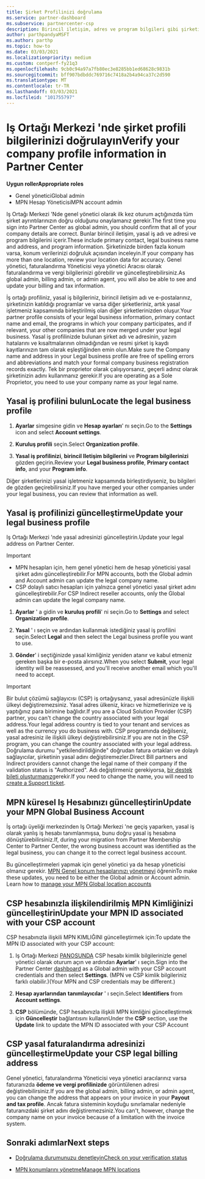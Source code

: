 ```yaml
---
title: Şirket Profilinizi doğrulama
ms.service: partner-dashboard
ms.subservice: partnercenter-csp
description: Birincil iletişim, adres ve program bilgileri gibi şirketinizin ayrıntılarını nasıl doğrulayacağınızı öğrenin. Yasal ve fatura adreslerinizi de güncelleştirebilirsiniz.
author: parthpandyaMSFT
ms.author: parthp
ms.topic: how-to
ms.date: 03/03/2021
ms.localizationpriority: medium
ms.custom: contperf-fy21q3
ms.openlocfilehash: 9cb0c94a97a7fb80ec3e8285bb1ed68628c9831b
ms.sourcegitcommit: bff907bdbddc769716c7418a2b4a94ca37c2d590
ms.translationtype: MT
ms.contentlocale: tr-TR
ms.lasthandoff: 03/03/2021
ms.locfileid: "101755797"
---
```

# <a name="verify-your-company-profile-information-in-partner-center"></a><span data-ttu-id="50337-104">Iş Ortağı Merkezi 'nde şirket profili bilgilerinizi doğrulayın</span><span class="sxs-lookup"><span data-stu-id="50337-104">Verify your company profile information in Partner Center</span></span>

<span data-ttu-id="50337-105">**Uygun roller**</span><span class="sxs-lookup"><span data-stu-id="50337-105">**Appropriate roles**</span></span>

- <span data-ttu-id="50337-106">Genel yönetici</span><span class="sxs-lookup"><span data-stu-id="50337-106">Global admin</span></span>
- <span data-ttu-id="50337-107">MPN Hesap Yöneticisi</span><span class="sxs-lookup"><span data-stu-id="50337-107">MPN account admin</span></span>

<span data-ttu-id="50337-108">Iş Ortağı Merkezi 'Nde genel yönetici olarak ilk kez oturum açtığınızda tüm şirket ayrıntılarınızın doğru olduğunu onaylamanız gerekir.</span><span class="sxs-lookup"><span data-stu-id="50337-108">The first time you sign into Partner Center as global admin, you should confirm that all of your company details are correct.</span></span> <span data-ttu-id="50337-109">Bunlar birincil iletişim, yasal iş adı ve adresi ve program bilgilerini içerir.</span><span class="sxs-lookup"><span data-stu-id="50337-109">These include primary contact, legal business name and address, and program information.</span></span> <span data-ttu-id="50337-110">Şirketinizde birden fazla konum varsa, konum verilerinizi doğruluk açısından inceleyin.</span><span class="sxs-lookup"><span data-stu-id="50337-110">If your company has more than one location, review your location data for accuracy.</span></span> <span data-ttu-id="50337-111">Genel yönetici, faturalandırma Yöneticisi veya yönetici Aracısı olarak faturalandırma ve vergi bilgilerinizi görebilir ve güncelleştirebilirsiniz.</span><span class="sxs-lookup"><span data-stu-id="50337-111">As global admin, billing admin, or admin agent, you will also be able to see and update your billing and tax information.</span></span>

<span data-ttu-id="50337-112">İş ortağı profiliniz, yasal iş bilgileriniz, birincil iletişim adı ve e-postalarınız, şirketinizin katıldığı programlar ve varsa diğer şirketleriniz, artık yasal işletmeniz kapsamında birleştirilmiş olan diğer şirketlerinizden oluşur.</span><span class="sxs-lookup"><span data-stu-id="50337-112">Your partner profile consists of your legal business information, primary contact name and email, the programs in which your company participates, and if relevant, your other companies that are now merged under your legal business.</span></span> <span data-ttu-id="50337-113">Yasal iş profilinizde bulunan şirket adı ve adresinin, yazım hatalarını ve kısaltmalarının olmadığından ve resmi şirket iş kaydı kayıtlarınızın tam olarak eşleştiğinden emin olun.</span><span class="sxs-lookup"><span data-stu-id="50337-113">Make sure the Company name and address in your Legal business profile are free of spelling errors and abbreviations and match your formal company business registration records exactly.</span></span> <span data-ttu-id="50337-114">Tek bir proprietor olarak çalışıyorsanız, geçerli adınız olarak şirketinizin adını kullanmanız gerekir.</span><span class="sxs-lookup"><span data-stu-id="50337-114">If you are operating as a Sole Proprietor, you need to use your company name as your legal name.</span></span>



## <a name="locate-the-legal-business-profile"></a><span data-ttu-id="50337-115">Yasal iş profilini bulun</span><span class="sxs-lookup"><span data-stu-id="50337-115">Locate the legal business profile</span></span>

1. <span data-ttu-id="50337-116">**Ayarlar** simgesine gidin ve **Hesap ayarları**' nı seçin.</span><span class="sxs-lookup"><span data-stu-id="50337-116">Go to the **Settings** icon and select **Account settings**.</span></span>
 
1. <span data-ttu-id="50337-117">**Kuruluş profili** seçin.</span><span class="sxs-lookup"><span data-stu-id="50337-117">Select **Organization profile**.</span></span> 

2. <span data-ttu-id="50337-118">**Yasal iş profilinizi**, **birincil Iletişim bilgilerini** ve **Program bilgilerinizi** gözden geçirin.</span><span class="sxs-lookup"><span data-stu-id="50337-118">Review your **Legal business profile**, **Primary contact info**, and your **Program info**.</span></span>

<span data-ttu-id="50337-119">Diğer şirketlerinizi yasal işletmeniz kapsamında birleştirdiyseniz, bu bilgileri de gözden geçirebilirsiniz.</span><span class="sxs-lookup"><span data-stu-id="50337-119">If you have merged your other companies under your legal business, you can review that information as well.</span></span> 

## <a name="update-your-legal-business-profile"></a><span data-ttu-id="50337-120">Yasal iş profilinizi güncelleştirme</span><span class="sxs-lookup"><span data-stu-id="50337-120">Update your legal business profile</span></span>

<span data-ttu-id="50337-121">Iş Ortağı Merkezi 'nde yasal adresinizi güncelleştirin.</span><span class="sxs-lookup"><span data-stu-id="50337-121">Update your legal address on Partner Center.</span></span>

>[!Important]
>- <span data-ttu-id="50337-122">MPN hesapları için, hem genel yönetici hem de hesap yöneticisi yasal şirket adını güncelleştirebilir.</span><span class="sxs-lookup"><span data-stu-id="50337-122">For MPN accounts, both the Global admin and Account admin can update the legal company name.</span></span>
>- <span data-ttu-id="50337-123">CSP dolaylı satıcı hesapları için yalnızca genel yönetici yasal şirket adını güncelleştirebilir.</span><span class="sxs-lookup"><span data-stu-id="50337-123">For CSP Indirect reseller accounts, only the Global admin can update the legal company name.</span></span> 

1. <span data-ttu-id="50337-124">**Ayarlar** ' a gidin ve **kuruluş profili**' ni seçin.</span><span class="sxs-lookup"><span data-stu-id="50337-124">Go to **Settings** and select **Organization profile**.</span></span>

2. <span data-ttu-id="50337-125">**Yasal** ' ı seçin ve ardından kullanmak istediğiniz yasal iş profilini seçin.</span><span class="sxs-lookup"><span data-stu-id="50337-125">Select **Legal**  and then select the Legal business profile you want to use.</span></span>
 
1. <span data-ttu-id="50337-126">**Gönder**' i seçtiğinizde yasal kimliğiniz yeniden atanır ve kabul etmeniz gereken başka bir e-posta alırsınız.</span><span class="sxs-lookup"><span data-stu-id="50337-126">When you select **Submit**, your legal identity will be reassessed, and you'll receive another email which you'll need to accept.</span></span>

>[!Important]
><span data-ttu-id="50337-127">Bir bulut çözümü sağlayıcısı (CSP) iş ortağıysanız, yasal adresünüzle ilişkili ülkeyi değiştiremezsiniz. Yasal adres ülkeniz, kiracı ve hizmetlerinize ve iş yaptığınız para birimine bağlıdır.</span><span class="sxs-lookup"><span data-stu-id="50337-127">If you are a Cloud Solution Provider (CSP) partner, you can't change the country associated with your legal address.Your legal address country is tied to your tenant and services as well as the currency you do business with.</span></span> <span data-ttu-id="50337-128">CSP programında değilseniz, yasal adresiniz ile ilişkili ülkeyi değiştirebilirsiniz.</span><span class="sxs-lookup"><span data-stu-id="50337-128">If you are not in the CSP program, you can change the country associated with your legal address.</span></span> <span data-ttu-id="50337-129">Doğrulama durumu "yetkilendirildiğinde" doğrudan fatura ortakları ve dolaylı sağlayıcılar, şirketinin yasal adını değiştiremezler.</span><span class="sxs-lookup"><span data-stu-id="50337-129">Direct Bill partners and Indirect providers cannot change the legal name of their company if the validation status is "Authorized".</span></span> <span data-ttu-id="50337-130">Adı değiştirmeniz gerekiyorsa, [bir destek bileti oluşturmanız](https://partner.microsoft.com/dashboard/support/servicerequests/create?stage=2&topicid=eb74583c-61b3-2124-bffc-00920e0ae772)gerekir.</span><span class="sxs-lookup"><span data-stu-id="50337-130">If you need to change the name, you will need to [create a Support ticket](https://partner.microsoft.com/dashboard/support/servicerequests/create?stage=2&topicid=eb74583c-61b3-2124-bffc-00920e0ae772).</span></span>



## <a name="update-your-mpn-global-business-account"></a><span data-ttu-id="50337-131">MPN küresel Iş Hesabınızı güncelleştirin</span><span class="sxs-lookup"><span data-stu-id="50337-131">Update your MPN Global Business Account</span></span>

<span data-ttu-id="50337-132">İş ortağı üyeliği merkezinden Iş Ortağı Merkezi 'ne geçiş yaparken, yasal iş olarak yanlış iş hesabı tanımlanmışsa, bunu doğru yasal iş hesabına dönüştürebilirsiniz.</span><span class="sxs-lookup"><span data-stu-id="50337-132">If, during your migration from Partner Membership Center to Partner Center, the wrong business account was identified as the legal business, you can change it to the correct legal business account.</span></span>

<span data-ttu-id="50337-133">Bu güncelleştirmeleri yapmak için genel yönetici ya da hesap yöneticisi olmanız gerekir. [MPN Genel konum hesaplarınızı yönetmeyi](manage-locations.md) öğrenin</span><span class="sxs-lookup"><span data-stu-id="50337-133">To make these updates, you need to be either the Global admin or Account admin. Learn how to [manage your MPN Global location accounts](manage-locations.md)</span></span>


## <a name="update-your-mpn-id-associated-with-your-csp-account"></a><span data-ttu-id="50337-134">CSP hesabınızla ilişkilendirilmiş MPN Kimliğinizi güncelleştirin</span><span class="sxs-lookup"><span data-stu-id="50337-134">Update your MPN ID associated with your CSP account</span></span>

<span data-ttu-id="50337-135">CSP hesabınızla ilişkili MPN KIMLIĞINI güncelleştirmek için:</span><span class="sxs-lookup"><span data-stu-id="50337-135">To update the MPN ID associated with your CSP account:</span></span>

1. <span data-ttu-id="50337-136">Iş Ortağı Merkezi [PANOSUNDA](https://partner.microsoft.com/en-us/dashboard/home) CSP hesabı kimlik bilgilerinizle genel yönetici olarak oturum açın ve ardından **Ayarlar**' ı seçin.</span><span class="sxs-lookup"><span data-stu-id="50337-136">Sign into the Partner Center [dashboard](https://partner.microsoft.com/en-us/dashboard/home) as a Global admin with your CSP account credentials and then select **Settings**.</span></span> <span data-ttu-id="50337-137">(MPN ve CSP kimlik bilgileriniz farklı olabilir.)</span><span class="sxs-lookup"><span data-stu-id="50337-137">(Your MPN and CSP credentials may be different.)</span></span>
 
1. <span data-ttu-id="50337-138">**Hesap ayarlarından** **tanımlayıcılar** ' ı seçin.</span><span class="sxs-lookup"><span data-stu-id="50337-138">Select **Identifiers** from **Account settings**.</span></span>

1. <span data-ttu-id="50337-139">**CSP** bölümünde, CSP hesabınızla ilişkili MPN kimliğini güncelleştirmek için **Güncelleştir** bağlantısını kullanın</span><span class="sxs-lookup"><span data-stu-id="50337-139">Under the **CSP** section, use the **Update** link to update the MPN ID associated with your CSP Account</span></span> 


## <a name="update-your-csp-legal-billing-address"></a><span data-ttu-id="50337-140">CSP yasal faturalandırma adresinizi güncelleştirme</span><span class="sxs-lookup"><span data-stu-id="50337-140">Update your CSP legal billing address</span></span>

<span data-ttu-id="50337-141">Genel yönetici, faturalandırma Yöneticisi veya yönetici aracılarınız varsa faturanızda **ödeme ve vergi profilinizde** görüntülenen adresi değiştirebilirsiniz.</span><span class="sxs-lookup"><span data-stu-id="50337-141">If you are the global admin, billing admin, or admin agent, you can change the address that appears on your invoice in your **Payout and tax profile**.</span></span> <span data-ttu-id="50337-142">Ancak fatura sisteminin koyduğu sınırlamalar nedeniyle faturanızdaki şirket adını değiştiremezsiniz.</span><span class="sxs-lookup"><span data-stu-id="50337-142">You can't, however, change the company name on your invoice because of a limitation with the invoice system.</span></span>



## <a name="next-steps"></a><span data-ttu-id="50337-143">Sonraki adımlar</span><span class="sxs-lookup"><span data-stu-id="50337-143">Next steps</span></span>

- [<span data-ttu-id="50337-144">Doğrulama durumunuzu denetleyin</span><span class="sxs-lookup"><span data-stu-id="50337-144">Check on your verification status</span></span>](verification-responses.md)

- [<span data-ttu-id="50337-145">MPN konumlarını yönetme</span><span class="sxs-lookup"><span data-stu-id="50337-145">Manage MPN locations</span></span>](manage-locations.md)

